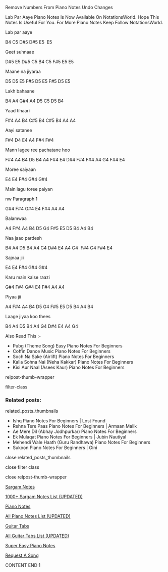 
Remove Numbers From Piano Notes
Undo Changes

Lab Par Aaye Piano Notes Is Now Available On NotationsWorld. Hope This Notes Is Useful For You. For More Piano Notes Keep Follow NotationsWorld.

Lab par aaye

B4 C5 D#5 D#5 E5  E5

Geet suhnaae

D#5 E5 D#5 C5 B4 C5 F#5 E5 E5

Maane na jiyaraa

D5 D5 E5 F#5 D5 E5 F#5 D5 E5

Lakh bahaane

B4 A4 G#4 A4 D5 C5 D5 B4

Yaad tihaari

F#4 A4 B4 C#5 B4 C#5 B4 A4 A4

Aayi satanee

F#4 D4 E4 A4 F#4 F#4

Mann lagee ree pachatane hoo

F#4 A4 B4 D5 B4 A4 F#4 E4 D#4 F#4 F#4 A4 G4 F#4 E4

Moree saiyaan

E4 E4 F#4 G#4 G#4

Main lagu toree paiyan

nw Paragraph 1

G#4 F#4 G#4 E4 F#4 A4 A4

Balamwaa

A4 F#4 A4 B4 D5 G4 F#5 E5 D5 B4 A4 B4

Naa jaao pardesh

B4 A4 D5 B4 A4 G4 D#4 E4 A4 G4  F#4 G4 F#4 E4

Sajnaa jii

E4 E4 F#4 G#4 G#4

Karu main kaise raazi

G#4 F#4 G#4 E4 F#4 A4 A4

Piyaa jii

A4 F#4 A4 B4 D5 G4 F#5 E5 D5 B4 A4 B4

Laage jiyaa koo thees

B4 A4 D5 B4 A4 G4 D#4 E4 A4 G4

Also Read This :-

* Pubg (Theme Song) Easy Piano Notes For Beginners
* Coffin Dance Music Piano Notes For Beginners
* Soch Na Sake (Airlift) Piano Notes For Beginners
* Kalla Sohna Nai (Neha Kakkar) Piano Notes For Beginners
* Kisi Aur Naal (Asees Kaur) Piano Notes For Beginners

relpost-thumb-wrapper

filter-class

### Related posts:

related_posts_thumbnails

* Ishq Piano Notes For Beginners | Lost Found
* Rehna Tere Paas Piano Notes For Beginners | Armaan Malik
* Ae Mere Dil (Abhay Jodhpurkar) Piano Notes For Beginners
* Ek Mulaqat Piano Notes For Beginners | Jubin Nautiyal
* Mehendi Wale Haath (Guru Randhawa) Piano Notes For Beginners
* Sukoon Piano Notes For Beginners | Gini

close related_posts_thumbnails

close filter class

close relpost-thumb-wrapper

[Sargam Notes](https://www.notationsworld.com/sargam-notes.html)

[1000+ Sargam Notes List (UPDATED)](https://www.notationsworld.com/all-songs-list-sargam-notes.html)

[Piano Notes](https://www.notationsworld.com/piano-notes.html)

[All Piano Notes List (UPDATED)](https://www.notationsworld.com/all-songs-list-piano-notes.html)

[Guitar Tabs](https://www.notationsworld.com/guitar-tabs.html)

[All Guitar Tabs List (UPDATED)](https://www.notationsworld.com/all-songs-list-guitar-tabs.html)

[Super Easy Piano Notes](https://studywall.in/)

[Request A Song](https://www.notationsworld.com/request-a-song.html)

CONTENT END 1

